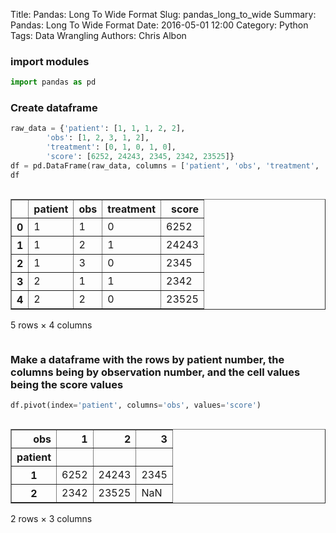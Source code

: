 Title: Pandas: Long To Wide Format
Slug: pandas_long_to_wide
Summary: Pandas: Long To Wide Format
Date: 2016-05-01 12:00
Category: Python
Tags: Data Wrangling
Authors: Chris Albon



### import modules


```python
import pandas as pd
```

### Create dataframe


```python
raw_data = {'patient': [1, 1, 1, 2, 2], 
        'obs': [1, 2, 3, 1, 2], 
        'treatment': [0, 1, 0, 1, 0],
        'score': [6252, 24243, 2345, 2342, 23525]} 
df = pd.DataFrame(raw_data, columns = ['patient', 'obs', 'treatment', 'score'])
df
```




<div style="max-height:1000px;max-width:1500px;overflow:auto;">
<table border="1" class="dataframe">
  <thead>
    <tr style="text-align: right;">
      <th></th>
      <th>patient</th>
      <th>obs</th>
      <th>treatment</th>
      <th>score</th>
    </tr>
  </thead>
  <tbody>
    <tr>
      <th>0</th>
      <td> 1</td>
      <td> 1</td>
      <td> 0</td>
      <td>  6252</td>
    </tr>
    <tr>
      <th>1</th>
      <td> 1</td>
      <td> 2</td>
      <td> 1</td>
      <td> 24243</td>
    </tr>
    <tr>
      <th>2</th>
      <td> 1</td>
      <td> 3</td>
      <td> 0</td>
      <td>  2345</td>
    </tr>
    <tr>
      <th>3</th>
      <td> 2</td>
      <td> 1</td>
      <td> 1</td>
      <td>  2342</td>
    </tr>
    <tr>
      <th>4</th>
      <td> 2</td>
      <td> 2</td>
      <td> 0</td>
      <td> 23525</td>
    </tr>
  </tbody>
</table>
<p>5 rows × 4 columns</p>
</div>



### Make a dataframe with the rows by patient number, the columns being by observation number, and the cell values being the score values


```python
df.pivot(index='patient', columns='obs', values='score')
```




<div style="max-height:1000px;max-width:1500px;overflow:auto;">
<table border="1" class="dataframe">
  <thead>
    <tr style="text-align: right;">
      <th>obs</th>
      <th>1</th>
      <th>2</th>
      <th>3</th>
    </tr>
    <tr>
      <th>patient</th>
      <th></th>
      <th></th>
      <th></th>
    </tr>
  </thead>
  <tbody>
    <tr>
      <th>1</th>
      <td> 6252</td>
      <td> 24243</td>
      <td> 2345</td>
    </tr>
    <tr>
      <th>2</th>
      <td> 2342</td>
      <td> 23525</td>
      <td>  NaN</td>
    </tr>
  </tbody>
</table>
<p>2 rows × 3 columns</p>
</div>


